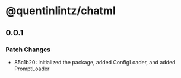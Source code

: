 # @quentinlintz/chatml

## 0.0.1

### Patch Changes

- 85c1b20: Initialized the package, added ConfigLoader, and added PromptLoader

